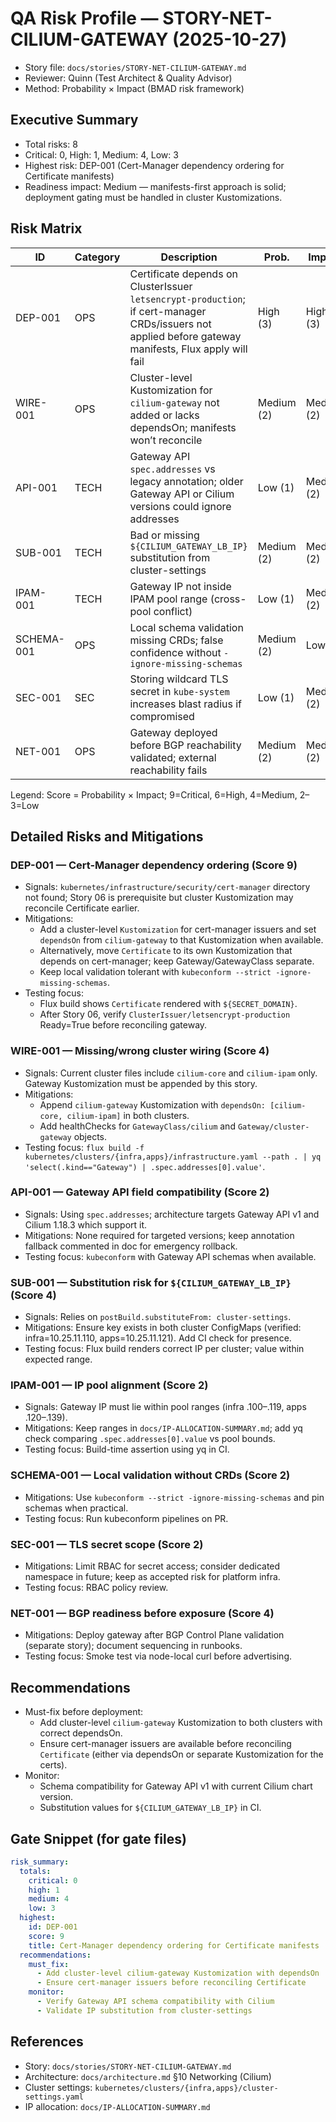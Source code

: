 # QA Risk Profile — STORY-NET-CILIUM-GATEWAY (2025-10-27)

- Story file: `docs/stories/STORY-NET-CILIUM-GATEWAY.md`
- Reviewer: Quinn (Test Architect & Quality Advisor)
- Method: Probability × Impact (BMAD risk framework)

## Executive Summary
- Total risks: 8
- Critical: 0, High: 1, Medium: 4, Low: 3
- Highest risk: DEP-001 (Cert-Manager dependency ordering for Certificate manifests)
- Readiness impact: Medium — manifests-first approach is solid; deployment gating must be handled in cluster Kustomizations.

## Risk Matrix
| ID       | Category | Description | Prob. | Impact | Score | Priority |
|----------|----------|-------------|-------|--------|-------|----------|
| DEP-001  | OPS      | Certificate depends on ClusterIssuer `letsencrypt-production`; if cert-manager CRDs/issuers not applied before gateway manifests, Flux apply will fail | High (3) | High (3) | 9 | High |
| WIRE-001 | OPS      | Cluster-level Kustomization for `cilium-gateway` not added or lacks dependsOn; manifests won’t reconcile | Medium (2) | Medium (2) | 4 | Medium |
| API-001  | TECH     | Gateway API `spec.addresses` vs legacy annotation; older Gateway API or Cilium versions could ignore addresses | Low (1) | Medium (2) | 2 | Low |
| SUB-001  | TECH     | Bad or missing `${CILIUM_GATEWAY_LB_IP}` substitution from cluster-settings | Medium (2) | Medium (2) | 4 | Medium |
| IPAM-001 | TECH     | Gateway IP not inside IPAM pool range (cross-pool conflict) | Low (1) | Medium (2) | 2 | Low |
| SCHEMA-001| OPS     | Local schema validation missing CRDs; false confidence without `-ignore-missing-schemas` | Medium (2) | Low (1) | 2 | Low |
| SEC-001  | SEC      | Storing wildcard TLS secret in `kube-system` increases blast radius if compromised | Low (1) | Medium (2) | 2 | Low |
| NET-001  | OPS      | Gateway deployed before BGP reachability validated; external reachability fails | Medium (2) | Medium (2) | 4 | Medium |

Legend: Score = Probability × Impact; 9=Critical, 6=High, 4=Medium, 2–3=Low

## Detailed Risks and Mitigations

### DEP-001 — Cert-Manager dependency ordering (Score 9)
- Signals: `kubernetes/infrastructure/security/cert-manager` directory not found; Story 06 is prerequisite but cluster Kustomization may reconcile Certificate earlier.
- Mitigations:
  - Add a cluster-level `Kustomization` for cert-manager issuers and set `dependsOn` from `cilium-gateway` to that Kustomization when available.
  - Alternatively, move `Certificate` to its own Kustomization that depends on cert-manager; keep Gateway/GatewayClass separate.
  - Keep local validation tolerant with `kubeconform --strict -ignore-missing-schemas`.
- Testing focus:
  - Flux build shows `Certificate` rendered with `${SECRET_DOMAIN}`.
  - After Story 06, verify `ClusterIssuer/letsencrypt-production` Ready=True before reconciling gateway.

### WIRE-001 — Missing/wrong cluster wiring (Score 4)
- Signals: Current cluster files include `cilium-core` and `cilium-ipam` only. Gateway Kustomization must be appended by this story.
- Mitigations:
  - Append `cilium-gateway` Kustomization with `dependsOn: [cilium-core, cilium-ipam]` in both clusters.
  - Add healthChecks for `GatewayClass/cilium` and `Gateway/cluster-gateway` objects.
- Testing focus: `flux build -f kubernetes/clusters/{infra,apps}/infrastructure.yaml --path . | yq 'select(.kind=="Gateway") | .spec.addresses[0].value'`.

### API-001 — Gateway API field compatibility (Score 2)
- Signals: Using `spec.addresses`; architecture targets Gateway API v1 and Cilium 1.18.3 which support it.
- Mitigations: None required for targeted versions; keep annotation fallback commented in doc for emergency rollback.
- Testing focus: `kubeconform` with Gateway API schemas when available.

### SUB-001 — Substitution risk for `${CILIUM_GATEWAY_LB_IP}` (Score 4)
- Signals: Relies on `postBuild.substituteFrom: cluster-settings`.
- Mitigations: Ensure key exists in both cluster ConfigMaps (verified: infra=10.25.11.110, apps=10.25.11.121). Add CI check for presence.
- Testing focus: Flux build renders correct IP per cluster; value within expected range.

### IPAM-001 — IP pool alignment (Score 2)
- Signals: Gateway IP must lie within pool ranges (infra .100–.119, apps .120–.139).
- Mitigations: Keep ranges in `docs/IP-ALLOCATION-SUMMARY.md`; add yq check comparing `.spec.addresses[0].value` vs pool bounds.
- Testing focus: Build-time assertion using yq in CI.

### SCHEMA-001 — Local validation without CRDs (Score 2)
- Mitigations: Use `kubeconform --strict -ignore-missing-schemas` and pin schemas when practical.
- Testing focus: Run kubeconform pipelines on PR.

### SEC-001 — TLS secret scope (Score 2)
- Mitigations: Limit RBAC for secret access; consider dedicated namespace in future; keep as accepted risk for platform infra.
- Testing focus: RBAC policy review.

### NET-001 — BGP readiness before exposure (Score 4)
- Mitigations: Deploy gateway after BGP Control Plane validation (separate story); document sequencing in runbooks.
- Testing focus: Smoke test via node-local curl before advertising.

## Recommendations
- Must-fix before deployment:
  - Add cluster-level `cilium-gateway` Kustomization to both clusters with correct dependsOn.
  - Ensure cert-manager issuers are available before reconciling `Certificate` (either via dependsOn or separate Kustomization for the certs).
- Monitor:
  - Schema compatibility for Gateway API v1 with current Cilium chart version.
  - Substitution values for `${CILIUM_GATEWAY_LB_IP}` in CI.

## Gate Snippet (for gate files)
```yaml
risk_summary:
  totals:
    critical: 0
    high: 1
    medium: 4
    low: 3
  highest:
    id: DEP-001
    score: 9
    title: Cert-Manager dependency ordering for Certificate manifests
  recommendations:
    must_fix:
      - Add cluster-level cilium-gateway Kustomization with dependsOn
      - Ensure cert-manager issuers before reconciling Certificate
    monitor:
      - Verify Gateway API schema compatibility with Cilium
      - Validate IP substitution from cluster-settings
```

## References
- Story: `docs/stories/STORY-NET-CILIUM-GATEWAY.md`
- Architecture: `docs/architecture.md` §10 Networking (Cilium)
- Cluster settings: `kubernetes/clusters/{infra,apps}/cluster-settings.yaml`
- IP allocation: `docs/IP-ALLOCATION-SUMMARY.md`

